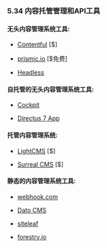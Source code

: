 ### 5.34 内容托管管理和API工具

#### 无头内容管理系统工具:

*   [Contentful](https://www.contentful.com/) \[$\]

*   [prismic.io](https://prismic.io/) \[$免费\]

*   [Headless](https://www.headless.rest/)

#### 自托管的无头内容管理系统工具:

*   [Cockpit](https://getcockpit.com/)

*   [Directus 7 App](https://directus.io/)

#### 托管内容管理系统:

*   [LightCMS](https://www.lightcms.com) \[$\]

*   [Surreal CMS](http://www.surrealcms.com/) \[$\]

#### 静态的内容管理系统工具:

*   [webhook.com](http://www.webhook.com/)

*   [Dato CMS](https://www.datocms.com/)

*   [siteleaf](https://www.siteleaf.com/)

*   [forestry.io](https://forestry.io/)